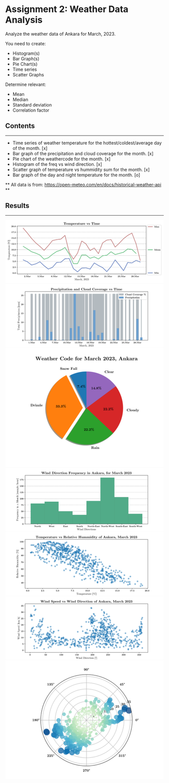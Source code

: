 # Assignment 2: Weather Data Analysis
Analyze the weather data of Ankara for March, 2023.

You need to create:

- Histogram(s)
- Bar Graph(s)
- Pie Chart(s)
- Time series
- Scatter Graphs

Determine relevant:

- Mean
- Median
- Standard deviation
- Correlation factor


 ## Contents
 -----

- Time series of weather temperature for the hottest/coldest/average day of the month. [x]
- Bar graph of the precipitation and cloud coverage for the month. [x]
- Pie chart of the weathercode for the month. [x]
- Histogram of the freq vs wind direction. [x]
- Scatter graph of temperature vs hummidity sum for the month. [x]
- Bar graph of the day and night temperature for the month. [o]

** All data is from: https://open-meteo.com/en/docs/historical-weather-api **

## Results
 -----

<p align="center">
    <img src='Figure_1.svg' alt='Fig1'>
    <img src='Figure_2.svg' alt='Fig2'>
    <img src='Figure_3.svg' alt='Fig3'>
    <img src='Figure_4.svg' alt='Fig4'>
    <img src='Figure_5.svg' alt='Fig5'>
    <img src='Figure_6.svg' alt='Fig6'>
    <img src='Figure_7.svg' alt='Fig7'>   
<p>






